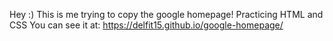 Hey :) This is me trying to copy the google homepage! Practicing HTML and CSS
You can see it at: https://delfit15.github.io/google-homepage/
